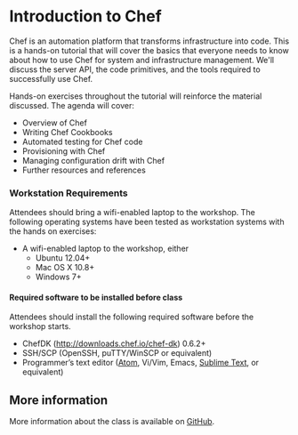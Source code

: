 # Introduction to Chef

Chef is an automation platform that transforms infrastructure into code. This is a hands-on tutorial that will cover the basics that everyone needs to know about how to use Chef for system and infrastructure management. We'll discuss the server API, the code primitives, and the tools required to successfully use Chef.

Hands-on exercises throughout the tutorial will reinforce the material discussed. The agenda will cover:

* Overview of Chef
* Writing Chef Cookbooks
* Automated testing for Chef code
* Provisioning with Chef
* Managing configuration drift with Chef
* Further resources and references

### Workstation Requirements
Attendees should bring a wifi-enabled laptop to the workshop. The following operating systems have been tested as workstation systems with the hands on exercises:

* A wifi-enabled laptop to the workshop, either
  * Ubuntu 12.04+
  * Mac OS X 10.8+
  * Windows 7+

#### Required software to be installed before class

Attendees should install the following required software before the workshop starts.

- ChefDK (http://downloads.chef.io/chef-dk) 0.6.2+
- SSH/SCP (OpenSSH, puTTY/WinSCP or equivalent)
- Programmer’s text editor ([Atom](https://atom.io/), Vi/Vim, Emacs, [Sublime Text](http://www.sublimetext.com/), or equivalent)

## More information

More information about the class is available on [GitHub](https://github.com/nathenharvey/surge_introduction_to_chef).
